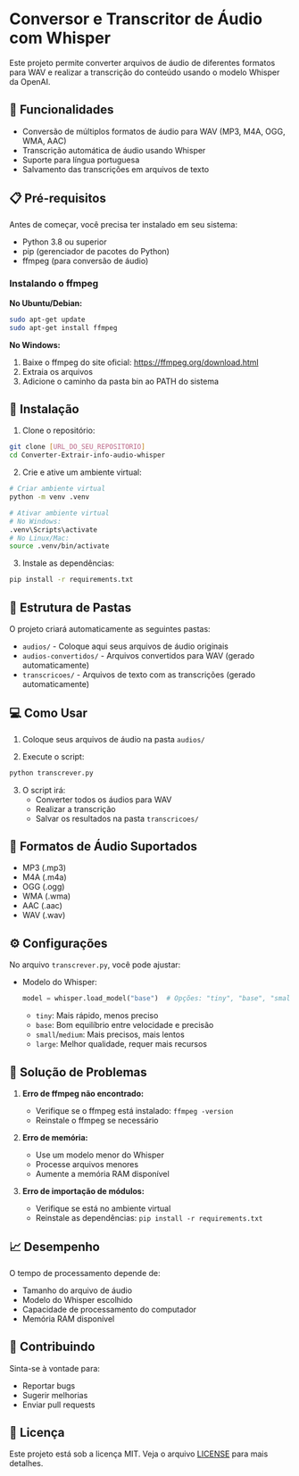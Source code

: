# Conversor e Transcritor de Áudio com Whisper

Este projeto permite converter arquivos de áudio de diferentes formatos para WAV e realizar a transcrição do conteúdo usando o modelo Whisper da OpenAI.

## 🎯 Funcionalidades

- Conversão de múltiplos formatos de áudio para WAV (MP3, M4A, OGG, WMA, AAC)
- Transcrição automática de áudio usando Whisper
- Suporte para língua portuguesa
- Salvamento das transcrições em arquivos de texto

## 📋 Pré-requisitos

Antes de começar, você precisa ter instalado em seu sistema:

- Python 3.8 ou superior
- pip (gerenciador de pacotes do Python)
- ffmpeg (para conversão de áudio)

### Instalando o ffmpeg

**No Ubuntu/Debian:**
```bash
sudo apt-get update
sudo apt-get install ffmpeg
```

**No Windows:**
1. Baixe o ffmpeg do site oficial: https://ffmpeg.org/download.html
2. Extraia os arquivos
3. Adicione o caminho da pasta bin ao PATH do sistema

## 🚀 Instalação

1. Clone o repositório:
```bash
git clone [URL_DO_SEU_REPOSITORIO]
cd Converter-Extrair-info-audio-whisper
```

2. Crie e ative um ambiente virtual:
```bash
# Criar ambiente virtual
python -m venv .venv

# Ativar ambiente virtual
# No Windows:
.venv\Scripts\activate
# No Linux/Mac:
source .venv/bin/activate
```

3. Instale as dependências:
```bash
pip install -r requirements.txt
```

## 📁 Estrutura de Pastas

O projeto criará automaticamente as seguintes pastas:

- `audios/` - Coloque aqui seus arquivos de áudio originais
- `audios-convertidos/` - Arquivos convertidos para WAV (gerado automaticamente)
- `transcricoes/` - Arquivos de texto com as transcrições (gerado automaticamente)

## 💻 Como Usar

1. Coloque seus arquivos de áudio na pasta `audios/`

2. Execute o script:
```bash
python transcrever.py
```

3. O script irá:
   - Converter todos os áudios para WAV
   - Realizar a transcrição
   - Salvar os resultados na pasta `transcricoes/`

## 📝 Formatos de Áudio Suportados

- MP3 (.mp3)
- M4A (.m4a)
- OGG (.ogg)
- WMA (.wma)
- AAC (.aac)
- WAV (.wav)

## ⚙️ Configurações

No arquivo `transcrever.py`, você pode ajustar:

- Modelo do Whisper:
  ```python
  model = whisper.load_model("base")  # Opções: "tiny", "base", "small", "medium", "large"
  ```
  - `tiny`: Mais rápido, menos preciso
  - `base`: Bom equilíbrio entre velocidade e precisão
  - `small`/`medium`: Mais precisos, mais lentos
  - `large`: Melhor qualidade, requer mais recursos

## 🚨 Solução de Problemas

1. **Erro de ffmpeg não encontrado:**
   - Verifique se o ffmpeg está instalado: `ffmpeg -version`
   - Reinstale o ffmpeg se necessário

2. **Erro de memória:**
   - Use um modelo menor do Whisper
   - Processe arquivos menores
   - Aumente a memória RAM disponível

3. **Erro de importação de módulos:**
   - Verifique se está no ambiente virtual
   - Reinstale as dependências: `pip install -r requirements.txt`

## 📈 Desempenho

O tempo de processamento depende de:
- Tamanho do arquivo de áudio
- Modelo do Whisper escolhido
- Capacidade de processamento do computador
- Memória RAM disponível

## 🤝 Contribuindo

Sinta-se à vontade para:
- Reportar bugs
- Sugerir melhorias
- Enviar pull requests

## 📄 Licença

Este projeto está sob a licença MIT. Veja o arquivo [LICENSE](LICENSE) para mais detalhes.